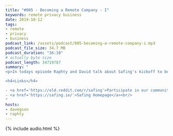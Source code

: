 ```yaml
---
title: "#005 - Becoming a Remote Company - I"
keywords: remote privacy business
date: 2019-10-12
tags:
- remote
- privacy
- business
podcast_link: /assets/podcast/005-becoming-a-remote-company-i.mp3
podcast_file_size: 34.7 MB
podcast_duration: "36:10"
# actually byte size
podcast_length: 34719787
summary: "
<p>In todays episode Raphty and David talk about Safing's kickoff to becoming a remote company. David just recently moved to Sweden and this impacts the company in many areas.</p><p>But why even go remote? What benefits do you get? And what challenges arise as a result?</p>

<h4>Links</h4>

- <a href='https://old.reddit.com/r/safing'>Participate in our community: r/safing</a><br/>
- <a href='https://safing.io/'>Safing Homepage</a><br/>
"
hosts:
- davegson
- raphty
---
```


{% include audio.html %}
